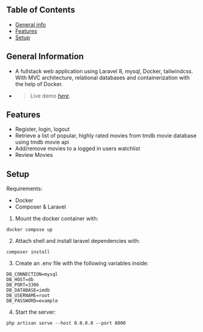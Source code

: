 ## Table of Contents

- [General info](#general-information)
- [Features](#features)
- [Setup](#setup)

## General Information

- A fullstack web application using Laravel 8, mysql, Docker, tailwindcss. With MVC architecture, relational databases and containerization with the help of Docker.
- > Live demo [_here_](http://imdb-clone-grupp5.herokuapp.com).

## Features

- Register, login, logout
- Retrieve a list of popular, highly rated movies from tmdb movie database using tmdb movie api
- Add/remove movies to a logged in users watchlist
- Review Movies

## Setup

Requirements:

- Docker
- Composer & Laravel

1. Mount the docker container with:

```
docker compose up
```

2. Attach shell and install laravel dependencies with:

```
composer install
```

3. Create an .env file with the following variables inside:

```
DB_CONNECTION=mysql
DB_HOST=db
DB_PORT=3306
DB_DATABASE=imdb
DB_USERNAME=root
DB_PASSWORD=example
```

4. Start the server:

```
php artisan serve --host 0.0.0.0 --port 8000
```
